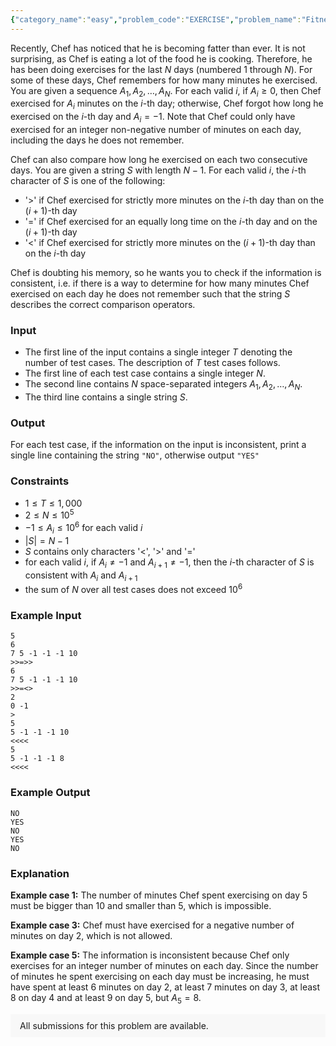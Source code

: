 ```yaml
---
{"category_name":"easy","problem_code":"EXERCISE","problem_name":"Fitness Exercises ","problemComponents":{"constraints":"","constraintsState":false,"subtasks":"","subtasksState":false,"inputFormat":"","inputFormatState":false,"outputFormat":"","outputFormatState":false,"sampleTestCases":{"0":{"id":1,"input":"5\r\n6\r\n7 5 -1 -1 -1 10\r\n\u003E\u003E=\u003E\u003E\r\n6\r\n7 5 -1 -1 -1 10\r\n\u003E\u003E=\u003C\u003E\r\n2\r\n0 -1\r\n\u003E\r\n5\r\n5 -1 -1 -1 10\r\n\u003C\u003C\u003C\u003C\r\n5\r\n5 -1 -1 -1 8\r\n\u003C\u003C\u003C\u003C","output":"NO\r\nYES\r\nNO\r\nYES\r\nNO","explanation":"**Example case 1:** The number of minutes Chef spent exercising on day $5$ must be bigger than $10$ and smaller than $5$, which is impossible.\r\n\r\n**Example case 3:** Chef must have exercised for a negative number of minutes on day $2$, which is not allowed.\r\n\r\n**Example case 5:** The information is inconsistent because Chef only exercises for an integer number of minutes on each day. Since the number of minutes he spent exercising on each day must be increasing, he must have spent at least $6$ minutes on day $2$, at least $7$ minutes on day $3$, at least $8$ on day $4$ and at least $9$ on day $5$, but $A_5 = 8$.","isDeleted":false}}},"video_editorial_url":"","languages_supported":{"0":"CPP14","1":"C","2":"JAVA","3":"PYTH 3.6","4":"PYTH","5":"PYP3","6":"CS2","7":"ADA","8":"PYPY","9":"TEXT","10":"PAS fpc","11":"NODEJS","12":"RUBY","13":"PHP","14":"GO","15":"HASK","16":"TCL","17":"PERL","18":"SCALA","19":"LUA","20":"kotlin","21":"BASH","22":"JS","23":"LISP sbcl","24":"rust","25":"PAS gpc","26":"BF","27":"CLOJ","28":"R","29":"D","30":"CAML","31":"FORT","32":"ASM","33":"swift","34":"FS","35":"WSPC","36":"LISP clisp","37":"SQL","38":"SCM guile","39":"PERL6","40":"ERL","41":"CLPS","42":"ICK","43":"NICE","44":"PRLG","45":"ICON","46":"COB","47":"SCM chicken","48":"PIKE","49":"SCM qobi","50":"ST","51":"NEM"},"max_timelimit":1,"source_sizelimit":50000,"problem_author":"kingofnumbers","problem_tester":null,"date_added":"21-09-2019","tags":{"0":"cook110","1":"easy","2":"implementation","3":"kingofnumbers","4":"taran_1407"},"problem_difficulty_level":"Easy","best_tag":"","editorial_url":"https://discuss.codechef.com/problems/EXERCISE","time":{"view_start_date":1104528600,"submit_start_date":1104528600,"visible_start_date":1104528600,"end_date":1735669800},"is_direct_submittable":false,"problemDiscussURL":"https://discuss.codechef.com/search?q=EXERCISE","is_proctored":false,"visitedContests":{},"layout":"problem"}
---
```

Recently, Chef has noticed that he is becoming fatter than ever. It is not surprising, as Chef is eating a lot of the food he is cooking. Therefore, he has been doing exercises for the last $N$ days (numbered $1$ through $N$). For some of these days, Chef remembers for how many minutes he exercised. You are given a sequence $A_1, A_2, \ldots, A_N$. For each valid $i$, if $A_i \ge 0$, then Chef exercised for $A_i$ minutes on the $i$-th day; otherwise, Chef forgot how long he exercised on the $i$-th day and $A_i = -1$. Note that Chef could only have exercised for an integer non-negative number of minutes on each day, including the days he does not remember.

Chef can also compare how long he exercised on each two consecutive days. You are given a string $S$ with length $N-1$. For each valid $i$, the $i$-th character of $S$ is one of the following:
- '>' if Chef exercised for strictly more minutes on the $i$-th day than on the $(i+1)$-th day
- '=' if Chef exercised for an equally long time on the $i$-th day and on the $(i+1)$-th day
- '<' if Chef exercised for strictly more minutes on the $(i+1)$-th day than on the $i$-th day

Chef is doubting his memory, so he wants you to check if the information is consistent, i.e. if there is a way to determine for how many minutes Chef exercised on each day he does not remember such that the string $S$ describes the correct comparison operators.

### Input
- The first line of the input contains a single integer $T$ denoting the number of test cases. The description of $T$ test cases follows.
- The first line of each test case contains a single integer $N$.
- The second line contains $N$ space-separated integers $A_1, A_2, \ldots, A_N$.
- The third line contains a single string $S$.

### Output
For each test case, if the information on the input is inconsistent, print a single line containing the string `"NO"`, otherwise output  `"YES"`

### Constraints 
- $1 \le T \le 1,000$
- $2 \le N \le 10^5$
- $-1 \le A_i \le 10^6$ for each valid $i$
- $|S| = N-1$
- $S$ contains only characters '<', '>' and '='
- for each valid $i$, if $A_i \neq -1$ and $A_{i+1} \neq -1$, then the $i$-th character of $S$ is consistent with $A_i$ and $A_{i+1}$
- the sum of $N$ over all test cases does not exceed $10^6$

### Example Input
```
5
6
7 5 -1 -1 -1 10
>>=>>
6
7 5 -1 -1 -1 10
>>=<>
2
0 -1
>
5
5 -1 -1 -1 10
<<<<
5
5 -1 -1 -1 8
<<<<
```

### Example Output
```
NO
YES
NO
YES
NO
```

### Explanation
**Example case 1:** The number of minutes Chef spent exercising on day $5$ must be bigger than $10$ and smaller than $5$, which is impossible.

**Example case 3:** Chef must have exercised for a negative number of minutes on day $2$, which is not allowed.

**Example case 5:** The information is inconsistent because Chef only exercises for an integer number of minutes on each day. Since the number of minutes he spent exercising on each day must be increasing, he must have spent at least $6$ minutes on day $2$, at least $7$ minutes on day $3$, at least $8$ on day $4$ and at least $9$ on day $5$, but $A_5 = 8$.

<aside style='background: #f8f8f8;padding: 10px 15px;'><div>All submissions for this problem are available.</div></aside>
